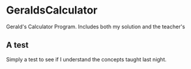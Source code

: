 # GeraldsCalculator
Gerald's Calculator Program.  Includes both my solution and the teacher's


## A test

Simply a test to see if I understand the concepts taught last night.
